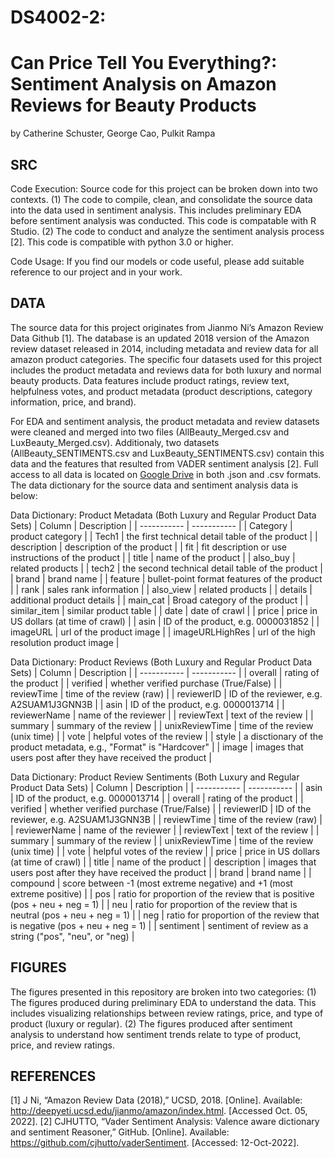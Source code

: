 # DS4002-2: 
# Can Price Tell You Everything?: Sentiment Analysis on Amazon Reviews for Beauty Products
by Catherine Schuster, George Cao, Pulkit Rampa

## SRC

Code Execution:
Source code for this project can be broken down into two contexts. (1) The code to compile, clean, and consolidate the source data into the data used in sentiment analysis. This includes preliminary EDA before sentiment analysis was conducted. This code is compatable with R Studio. (2) The code to conduct and analyze the sentiment analysis process [2]. This code is compatible with python 3.0 or higher.

Code Usage:
If you find our models or code useful, please add suitable reference to our project and in your work.

## DATA

The source data for this project originates from Jianmo Ni’s Amazon Review Data Github [1]. The database is an updated 2018 version of the Amazon review dataset released in 2014, including metadata and review data for all amazon product categories. The specific four datasets used for this project includes the product metadata and reviews data for both luxury and normal beauty products. Data features include product ratings, review text, helpfulness votes, and product metadata (product descriptions, category information, price, and brand). 

For EDA and sentiment analysis, the product metadata and review datasets were cleaned and merged into two files (AllBeauty_Merged.csv and LuxBeauty_Merged.csv). Additionaly, two datasets (AllBeauty_SENTIMENTS.csv and LuxBeauty_SENTIMENTS.csv) contain this data and the features that resulted from VADER sentiment analysis [2]. Full access to all data is located on [Google Drive](https://drive.google.com/drive/folders/1c7KIYtGGA-7gxoceWI1QzwiTHkDHpakx?usp=sharing) in both .json and .csv formats. The data dictionary for the source data and sentiment analysis data is below:

Data Dictionary: Product Metadata (Both Luxury and Regular Product Data Sets)
| Column      | Description |
| ----------- | ----------- |
| Category      | product category       |
| Tech1   | the first technical detail table of the product        |
| description   | description of the product        |
| fit   | fit description or use instructions of the product        |
| title   | name of the product        |
| also_buy   | related products        |
| tech2   | the second technical detail table of the product        |
| brand   | brand name        |
| feature   | bullet-point format features of the product       |
| rank   | sales rank information        |
| also_view   | related products        |
| details   | additional product details        |
| main_cat   | Broad category of the product        |
| similar_item   | similar product table        |
| date   | date of crawl        |
| price   | price in US dollars (at time of crawl)        |
| asin   | ID of the product, e.g. 0000031852        |
| imageURL   | url of the product image        |
| imageURLHighRes   | url of the high resolution product image        |

Data Dictionary: Product Reviews (Both Luxury and Regular Product Data Sets)
| Column      | Description |
| ----------- | ----------- |
| overall      | rating of the product       |
| verified   | whether verified purchase (True/False)     |
| reviewTime   | time of the review (raw)        |
| reviewerID   | ID of the reviewer, e.g. A2SUAM1J3GNN3B        |
| asin   | ID of the product, e.g. 0000013714        |
| reviewerName   | name of the reviewer        |
| reviewText   | text of the review        |
| summary   | summary of the review        |
| unixReviewTime   | time of the review (unix time)        |
| vote   | helpful votes of the review       |
| style   | a disctionary of the product metadata, e.g., "Format" is "Hardcover"       |
| image   | images that users post after they have received the product        |

Data Dictionary: Product Review Sentiments (Both Luxury and Regular Product Data Sets)
| Column      | Description |
| ----------- | ----------- |
| asin      | ID of the product, e.g. 0000013714       |
| overall   | rating of the product     |
| verified   | whether verified purchase (True/False)        |
| reviewerID   | ID of the reviewer, e.g. A2SUAM1J3GNN3B        |
| reviewTime   | time of the review (raw)        |
| reviewerName   | name of the reviewer        |
| reviewText   | text of the review        |
| summary   | summary of the review        |
| unixReviewTime   | time of the review (unix time)        |
| vote   | helpful votes of the review       |
| price   | price in US dollars (at time of crawl)       |
| title   | name of the product         |
| description   | images that users post after they have received the product        |
| brand   | brand name         |
| compound   | score between -1 (most extreme negative) and +1 (most extreme positive)        |
| pos   | ratio for proportion of the review that is positive (pos + neu + neg = 1)       |
| neu   | ratio for proportion of the review that is neutral  (pos + neu + neg = 1)      |
| neg   | ratio for proportion of the review that is negative  (pos + neu + neg = 1)      |
| sentiment   | sentiment of review as a string  ("pos", "neu", or "neg)    |

## FIGURES
The figures presented in this repository are broken into two categories: (1) The figures produced during preliminary EDA to understand the data. This includes visualizing relationships between review ratings, price, and type of product (luxury or regular). (2) The figures produced after sentiment analysis to understand how sentiment trends relate to type of product, price, and review ratings.

## REFERENCES

[1] J Ni, “Amazon Review Data (2018),” UCSD, 2018. [Online]. Available: http://deepyeti.ucsd.edu/jianmo/amazon/index.html. [Accessed Oct. 05, 2022].
[2] CJHUTTO, “Vader Sentiment Analysis: Valence aware dictionary and sentiment Reasoner,” GitHub. [Online]. Available: https://github.com/cjhutto/vaderSentiment. [Accessed: 12-Oct-2022].
